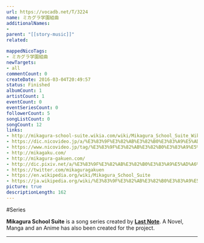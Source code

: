 ```yaml
---
url: https://vocadb.net/T/3224
name: ミカグラ学園組曲
additionalNames: 
- 
parent: "[[story-music]]"
related:

mappedNicoTags:
- ミカグラ学園組曲
newTargets:
- all
commentCount: 0
createDate: 2016-03-04T20:49:57
status: Finished
albumCount: 1
artistCount: 1
eventCount: 0
eventSeriesCount: 0
followerCount: 5
songListCount: 0
songCount: 12
links: 
- http://mikagura-school-suite.wikia.com/wiki/Mikagura_School_Suite_Wiki
- https://dic.nicovideo.jp/a/%E3%83%9F%E3%82%AB%E3%82%B0%E3%83%A9%E5%AD%A6%E5%9C%92%E7%B5%84%E6%9B%B2
- https://www.nicovideo.jp/tag/%E3%83%9F%E3%82%AB%E3%82%B0%E3%83%A9%E5%AD%A6%E5%9C%92%E7%B5%84%E6%9B%B2
- http://mikagaku.com/
- http://mikagura-gakuen.com/
- http://dic.pixiv.net/a/%E3%83%9F%E3%82%AB%E3%82%B0%E3%83%A9%E5%AD%A6%E5%9C%92%E7%B5%84%E6%9B%B2
- https://twitter.com/mikaguragakuen
- https://en.wikipedia.org/wiki/Mikagura_School_Suite
- https://ja.wikipedia.org/wiki/%E3%83%9F%E3%82%AB%E3%82%B0%E3%83%A9%E5%AD%A6%E5%9C%92%E7%B5%84%E6%9B%B2
picture: true
descriptionLength: 162
---
```


#Series

**Mikagura School Suite** is a song series created by **[Last Note](http://vocadb.net/Ar/30)**. A Novel, Manga and an Anime has also been created for the project.

---

